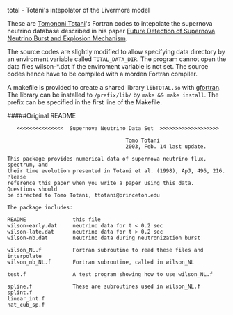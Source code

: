 total - Totani's intepolator of the Livermore model

These are [Tomononi Totani](http://tac.astron.s.u-tokyo.ac.jp/~totani/)'s 
Fortran codes to intepolate the supernova neutrino database described in 
his paper [Future Detection of Supernova Neutrino Burst and Explosion Mechanism](http://stacks.iop.org/0004-637X/496/i=1/a=216).

The source codes are slightly modified to allow specifying data directory by an
enviroment variable called ```TOTAL_DATA_DIR```. The program cannot open the
data files wilson-*.dat if the enviroment variable is not set. The source codes
hence have to be compiled with a morden Fortran compiler.

A makefile is provided to create a shared library ```libTOTAL.so``` with
[gfortran](http://gcc.gnu.org/wiki/GFortran).
The library can be installed to ```/prefix/lib/``` by ```make && make install```.
The prefix can be specified in the first line of the Makefile.

#####Original README
```
   <<<<<<<<<<<<<<<  Supernova Neutrino Data Set  >>>>>>>>>>>>>>>>>>>

                                      Tomo Totani
                                      2003, Feb. 14 last update.

This package provides numerical data of supernova neutrino flux, spectrum, and
their time evolution presented in Totani et al. (1998), ApJ, 496, 216.  Please
reference this paper when you write a paper using this data.  Questions should
be directed to Tomo Totani, ttotani@princeton.edu

The package includes:

README               this file
wilson-early.dat     neutrino data for t < 0.2 sec
wilson-late.dat      neutrino data for t > 0.2 sec
wilson-nb.dat        neutrino data during neutronization burst

wilson_NL.f          Fortran subroutine to read these files and interpolate
wilson_nb_NL.f       Fortran subroutine, called in wilson_NL

test.f               A test program showing how to use wilson_NL.f

spline.f             These are subroutines used in wilson_NL.f
splint.f
linear_int.f
nat_cub_sp.f

```
